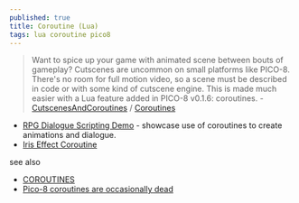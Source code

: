 ```yaml
---
published: true
title: Coroutine (Lua)
tags: lua coroutine pico8
---
```

> Want to spice up your game with animated scene between bouts of gameplay? Cutscenes are uncommon on small platforms like PICO-8. There's no room for full motion video, so a scene must be described in code or with some kind of cutscene engine. This is made much easier with a Lua feature added in PICO-8 v0.1.6: coroutines. - [CutscenesAndCoroutines](https://pico-8.fandom.com/wiki/CutscenesAndCoroutines) / [Coroutines](https://www.lexaloffle.com/bbs/?tid=3458)

- [RPG Dialogue Scripting Demo](https://www.lexaloffle.com/bbs/?tid=3833) - showcase use of coroutines to create animations and dialogue.
- [Iris Effect Coroutine](https://www.reddit.com/r/pico8/comments/ne1pfb/iris_effect_coroutine/)

see also
- [COROUTINES](https://nerdyteachers.com/PICO-8/Guide/?COROUTINES)
- [Pico-8 coroutines are occasionally dead](https://stackoverflow.com/questions/54193676/pico-8-coroutines-are-occasionally-dead)